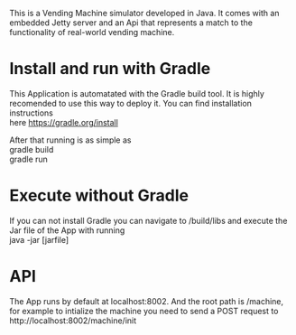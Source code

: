 This is a Vending Machine simulator developed in Java. It comes with an embedded Jetty server and an Api that represents a match to the functionality of real-world vending machine.  

# Install and run with Gradle  
This Application is automatated with the Gradle build tool. It is highly recomended to use this way to deploy it. You can find installation instructions  
here https://gradle.org/install

After that running is as simple as  
gradle build  
gradle run  

# Execute without Gradle  
If you can not install Gradle you can navigate to /build/libs and execute the Jar file of the App with running  
java -jar [jarfile]

# API

The App runs by default at localhost:8002. And the root path is /machine, for example to intialize the machine you need to send a POST request to  
http://localhost:8002/machine/init
